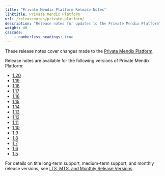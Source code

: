 ```yaml
---
title: "Private Mendix Platform Release Notes"
linktitle: Private Mendix Platform
url: /releasenotes/private-platform/
description: "Release notes for updates to the Private Mendix Platform"
weight: 40
cascade:
    - numberless_headings: true
---
```


These release notes cover changes made to the [Private Mendix Platform](/private-mendix-platform/).

Release notes are available for the following versions of Private Mendix Platform:

* [1.20](/releasenotes/private-platform/1-20/)
* [1.19](/releasenotes/private-platform/1-19/)
* [1.18](/releasenotes/private-platform/1-18/)
* [1.17](/releasenotes/private-platform/1-17/)
* [1.16](/releasenotes/private-platform/1-16/)
* [1.15](/releasenotes/private-platform/1-15/)
* [1.14](/releasenotes/private-platform/1-14/)
* [1.13](/releasenotes/private-platform/1-13/)
* [1.12](/releasenotes/private-platform/1-12/)
* [1.11](/releasenotes/private-platform/1-11/)
* [1.10](/releasenotes/private-platform/1-10/)
* [1.9](/releasenotes/private-platform/1-9/)
* [1.8](/releasenotes/private-platform/1-8/)
* [1.7](/releasenotes/private-platform/1-7/)
* [1.6](/releasenotes/private-platform/1-6/)
* [1.5](/releasenotes/private-platform/1-5/)

For details on title long-term support, medium-term support, and monthly release versions, see [LTS, MTS, and Monthly Release Versions](/releasenotes/studio-pro/lts-mts/).
